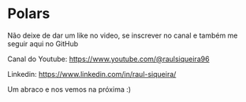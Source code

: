# Polars

Não deixe de dar um like no video, se inscrever no canal e também me seguir aqui no GitHub

Canal do Youtube: https://www.youtube.com/@raulsiqueira96

Linkedin: https://www.linkedin.com/in/raul-siqueira/

Um abraco e nos vemos na próxima :)